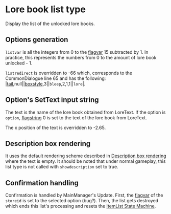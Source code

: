 # Lore book list type

Display the list of the unlocked lore books.

## Options generation

`listvar` is all the integers from 0 to the [flagvar](../../Flags%20arrays/flagvar.md) 15 subtracted by 1. In practice, this represents the numbers from 0 to the amount of lore book unlocked - 1.

`listredirect` is overridden to -66 which, corresponds to the CommonDialogue line 65 and has the following: |[tail](../../SetText/Commands/Individual%20commands/Tail.md),null||[boxstyle](../../SetText/Commands/Individual%20commands/Boxstyle.md),3||`bleep`,2,1,1||`lore`\|.

## Option's SetText input string

The text is the name of the lore book obtained from LoreText. If the option is `option`, [flagstring](../../Flags%20arrays/flagstring.md) 0 is set to the text of the lore book from LoreText.

The x position of the text is overridden to -2.65.

## Description box rendering

It uses the default rendering scheme described in [Description box rendering](../ShowItemList%20Life%20Cycle/Description%20box%20rendering.md) where the text is empty. It should be noted that under normal gameplay, this list type is not called with `showdescription` set to true.

## Confirmation handling

Confirmation is handled by MainManager's Update. First, the [flagvar](../../Flags%20arrays/flagvar.md) of the `storeid` is set to the selected option (bug?). Then, the list gets destroyed which ends this list's processing and resets the [ItemList State Machine](../ItemList%20State%20Machine.md).
